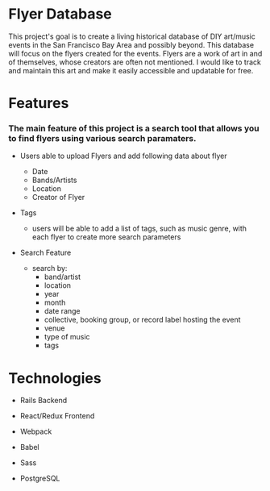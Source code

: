 # Flyer Database

This project's goal is to create a living historical database of DIY art/music events in the San Francisco Bay Area and possibly beyond. This database will focus on the flyers created for the events. Flyers are a work of art in and of themselves, whose creators are often not mentioned. I would like to track and maintain this art and make it easily accessible and updatable for free. 

# Features

### The main feature of this project is a search tool that allows you to find flyers using various search paramaters. 

* Users able to upload Flyers and add following data about flyer

  - Date
  - Bands/Artists
  - Location
  - Creator of Flyer

* Tags

  - users will be able to add a list of tags, such as music genre, with each flyer to create more search parameters

* Search Feature

  - search by:
    -  band/artist
    - location
    - year
    - month 
    - date range
    - collective, booking group, or record label hosting the event
    - venue
    - type of music
    - tags

# Technologies

* Rails Backend

* React/Redux Frontend

* Webpack

* Babel

* Sass

* PostgreSQL


